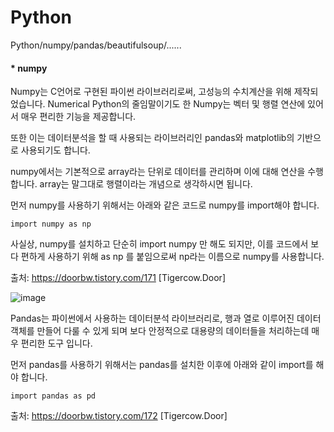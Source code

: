 # Python
Python/numpy/pandas/beautifulsoup/......


#### * numpy

Numpy는 C언어로 구현된 파이썬 라이브러리로써, 고성능의 수치계산을 위해 제작되었습니다. Numerical Python의 줄임말이기도 한 Numpy는 벡터 및 행렬 연산에 있어서 매우 편리한 기능을 제공합니다.

또한 이는 데이터분석을 할 때 사용되는 라이브러리인 pandas와 matplotlib의 기반으로 사용되기도 합니다.

numpy에서는 기본적으로 array라는 단위로 데이터를 관리하며 이에 대해 연산을 수행합니다. array는 말그대로 행렬이라는 개념으로 생각하시면 됩니다.


먼저 numpy를 사용하기 위해서는 아래와 같은 코드로 numpy를 import해야 합니다.

```
import numpy as np
```


사실상, numpy를 설치하고 단순히 import numpy 만 해도 되지만, 이를 코드에서 보다 편하게 사용하기 위해 as np 를 붙임으로써 np라는 이름으로 numpy를 사용합니다.

출처: https://doorbw.tistory.com/171 [Tigercow.Door]



![image](https://user-images.githubusercontent.com/47058441/64070971-53908e80-ccaa-11e9-92a4-689ec7c4bbe2.png)

Pandas는 파이썬에서 사용하는 데이터분석 라이브러리로, 행과 열로 이루어진 데이터 객체를 만들어 다룰 수 있게 되며 보다 안정적으로 대용량의 데이터들을 처리하는데 매우 편리한 도구 입니다.

먼저 pandas를 사용하기 위해서는 pandas를 설치한 이후에 아래와 같이 import를 해야 합니다.
```
import pandas as pd
```

출처: https://doorbw.tistory.com/172 [Tigercow.Door]
